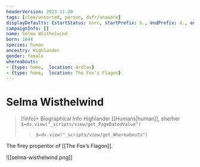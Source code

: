 ```yaml
---
headerVersion: 2023.11.20
tags: [clee/unsorted, person, dufr/unaware]
displayDefaults: {startStatus: born, startPrefix: b., endPrefix: d., endStatus: died}
campaignInfo: []
name: Selma Wisthelwind
born: 1644
species: human
ancestry: Highlander
gender: female
whereabouts:
- {type: home,  location: Ardlas}
- {type: home,  location: The Fox’s Flagon}
---
```

# Selma Wisthelwind
>[!info]+ Biographical Info
> Highlander [[Humans|human]], she/her
> `$=dv.view("_scripts/view/get_PageDatedValue")`
>> `$=dv.view("_scripts/view/get_Whereabouts")`

The firey properitor of [[The Fox’s Flagon]]. 

![[selma-wisthelwind.png]]